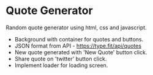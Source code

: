 # Quote Generator

Random quote generator using html, css and javascript. 

- Background with container for quotes and buttons. 
- JSON format from API - https://type.fit/api/quotes
- New quote generated with 'New Quote' button click. 
- Share quote on 'twitter' button click. 
- Implement loader for loading screen. 